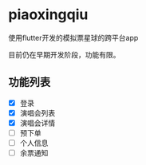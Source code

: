 # piaoxingqiu

使用flutter开发的模拟票星球的跨平台app

目前仍在早期开发阶段，功能有限。

## 功能列表
- [x] 登录
- [x] 演唱会列表
- [x] 演唱会详情
- [ ] 预下单
- [ ] 个人信息
- [ ] 余票通知

